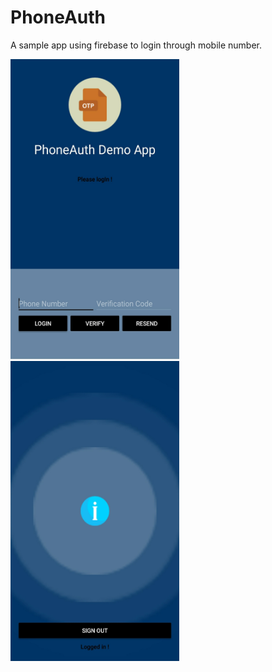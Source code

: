 # PhoneAuth
A sample app using firebase to login through mobile number.

<img src="https://github.com/SyedFaseehUddin/PhoneAuth/blob/master/screenshots/1.jpg" height="480" width="270">                                                           <img src="https://github.com/SyedFaseehUddin/PhoneAuth/blob/master/screenshots/2.jpg" height="480" width="270">
